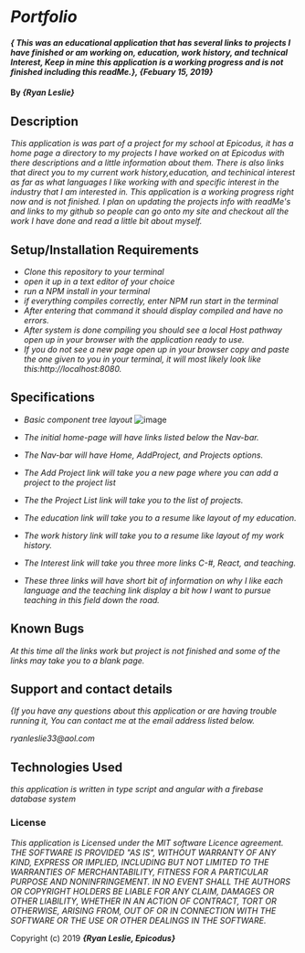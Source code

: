# _Portfolio_

#### _{ This was an educational application that has several links to projects I have finished or am working on, education, work history, and technical Interest, Keep in mine this application is a working progress and is not finished including this readMe.}, {Febuary 15, 2019}_

#### By _**{Ryan Leslie}**_

## Description

_This application is was part of a project for my school at Epicodus, it has a home page a directory to my projects I have worked on at Epicodus with there descriptions and a little information about them. There is also links that direct you to my current work history,education, and techinical interest as far as what languages I like working with and specific interest in the industry that I am interested in. This application is a working progress right now and is not finished. I plan on updating the projects info with readMe's and links to my github so people can go onto my site and checkout all the work I have done and read a little bit about myself._

## Setup/Installation Requirements

* _Clone this repository to your terminal_
* _open it up in a text editor of your choice_
* _run a NPM install in your terminal_
* _if everything compiles correctly, enter NPM run start in the terminal_
* _After entering that command it should display compiled and have no errors._
* _After system is done compiling you should see a local Host pathway open up in your browser with the application ready to use._
* _If you do not see a  new page open up in your browser copy and paste the one given to you in your terminal, it will most likely look like this:http://localhost:8080._


## Specifications

* _Basic component tree layout_
![image](https://user-images.githubusercontent.com/43968782/53278761-0fe81700-36c0-11e9-8e08-10d1f0879595.png)


* _The initial home-page will have links listed below the Nav-bar._

* _The Nav-bar will have Home, AddProject, and Projects options._

* _The Add Project link will take you a new page where you can add a project to the project list_

* _The the Project List link will take you to the list of projects._


* _The education link will take you to a resume like layout of my education._

* _The work history link will take you to a resume like layout of my work history._

* _The Interest link will take you three more links C-#, React, and teaching._

* _These three links will have short bit of information on why I like each language and the teaching link display a bit how I want to pursue teaching in this field down the road._

## Known Bugs

_At this time all the links work but project is not finished and some of the links may take you to a blank page._

## Support and contact details

_{If you have any questions about this application or are having trouble running it, You can contact me at the email address listed below._

  _ryanleslie33@aol.com_

## Technologies Used

_this application is written in type script and angular with a firebase database system_

### License

*This application is Licensed under the MIT software Licence agreement. THE SOFTWARE IS PROVIDED "AS IS", WITHOUT WARRANTY OF ANY KIND, EXPRESS OR IMPLIED, INCLUDING BUT NOT LIMITED TO THE WARRANTIES OF MERCHANTABILITY, FITNESS FOR A PARTICULAR PURPOSE AND NONINFRINGEMENT. IN NO EVENT SHALL THE AUTHORS OR COPYRIGHT HOLDERS BE LIABLE FOR ANY CLAIM, DAMAGES OR OTHER LIABILITY, WHETHER IN AN ACTION OF CONTRACT, TORT OR OTHERWISE, ARISING FROM, OUT OF OR IN CONNECTION WITH THE SOFTWARE OR THE USE OR OTHER DEALINGS IN THE SOFTWARE.*

Copyright (c) 2019 **_{Ryan Leslie, Epicodus}_**
